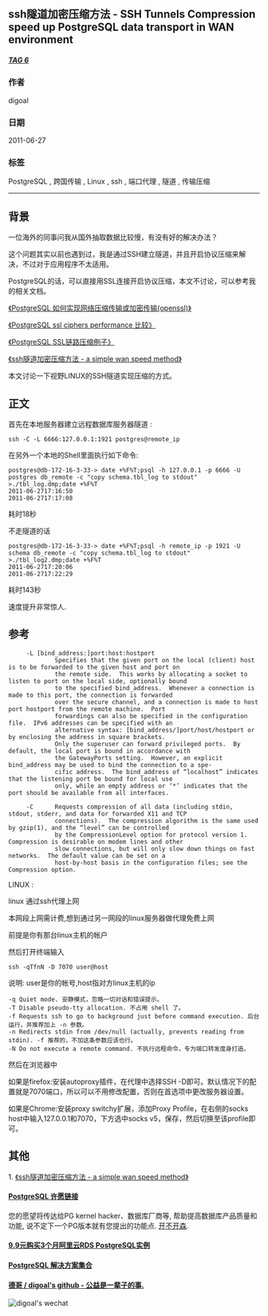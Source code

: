 ## ssh隧道加密压缩方法 - SSH Tunnels Compression speed up PostgreSQL data transport in WAN environment  
##### [TAG 6](../class/6.md)
                                         
### 作者                                         
digoal                                          
                                            
### 日期                                          
2011-06-27                                                                  
                                          
### 标签                                                                                                                                                          
PostgreSQL , 跨国传输 , Linux , ssh , 端口代理 , 隧道 , 传输压缩          
                                      
----                                          
                                        
## 背景        
一位海外的同事问我从国外抽取数据比较慢，有没有好的解决办法？  
  
这个问题其实以前也遇到过，我是通过SSH建立隧道，并且开启协议压缩来解决，不过对于应用程序不太适用。  
  
PostgreSQL的话，可以直接用SSL连接开启协议压缩，本文不讨论，可以参考我的相关文档。  
  
[《PostgreSQL 如何实现网络压缩传输或加密传输(openssl)》](../201305/20130522_01.md)   
  
[《PostgreSQL ssl ciphers performance 比较》](../201305/20130522_02.md)  
  
[《PostgreSQL SSL链路压缩例子》](../201508/20150818_01.md)    
  
[《ssh隧道加密压缩方法 - a simple wan speed method》](../201106/20110629_01.md)  
  
本文讨论一下视野LINUX的SSH隧道实现压缩的方式。  
  
## 正文  
首先在本地服务器建立远程数据库服务器隧道 :   
  
```  
ssh -C -L 6666:127.0.0.1:1921 postgres@remote_ip  
```  
  
在另外一个本地的Shell里面执行如下命令:  
  
```  
postgres@db-172-16-3-33-> date +%F%T;psql -h 127.0.0.1 -p 6666 -U postgres db_remote -c "copy schema.tbl_log to stdout" >./tbl_log.dmp;date +%F%T  
2011-06-2717:16:50  
2011-06-2717:17:08  
```  
  
耗时18秒  
  
不走隧道的话  
  
```  
postgres@db-172-16-3-33-> date +%F%T;psql -h remote_ip -p 1921 -U schema db_remote -c "copy schema.tbl_log to stdout" >./tbl_log2.dmp;date +%F%T  
2011-06-2717:20:06  
2011-06-2717:22:29  
```  
  
耗时143秒  
  
速度提升非常惊人.  
  
## 参考  
```  
     -L [bind_address:]port:host:hostport  
             Specifies that the given port on the local (client) host is to be forwarded to the given host and port on  
             the remote side.  This works by allocating a socket to listen to port on the local side, optionally bound  
             to the specified bind_address.  Whenever a connection is made to this port, the connection is forwarded  
             over the secure channel, and a connection is made to host port hostport from the remote machine.  Port  
             forwardings can also be specified in the configuration file.  IPv6 addresses can be specified with an  
             alternative syntax: [bind_address/]port/host/hostport or by enclosing the address in square brackets.  
             Only the superuser can forward privileged ports.  By default, the local port is bound in accordance with  
             the GatewayPorts setting.  However, an explicit bind_address may be used to bind the connection to a spe-  
             cific address.  The bind_address of “localhost” indicates that the listening port be bound for local use  
             only, while an empty address or ‘*’ indicates that the port should be available from all interfaces.  
  
     -C      Requests compression of all data (including stdin, stdout, stderr, and data for forwarded X11 and TCP  
             connections).  The compression algorithm is the same used by gzip(1), and the “level” can be controlled  
             by the CompressionLevel option for protocol version 1.  Compression is desirable on modem lines and other  
             slow connections, but will only slow down things on fast networks.  The default value can be set on a  
             host-by-host basis in the configuration files; see the Compression option.  
```  
  
LINUX :   
  
linux 通过ssh代理上网  
  
本网段上网需计费,想到通过另一网段的linux服务器做代理免费上网  
  
前提是你有那台linux主机的帐户  
  
然后打开终端输入  
  
```  
ssh -qTfnN -D 7070 user@host  
```  
  
说明: user是你的帐号,host指对方linux主机的ip  
  
```  
-q Quiet mode. 安静模式，忽略一切对话和错误提示。  
-T Disable pseudo-tty allocation. 不占用 shell 了。  
-f Requests ssh to go to background just before command execution. 后台运行，并推荐加上 -n 参数。  
-n Redirects stdin from /dev/null (actually, prevents reading from stdin). -f 推荐的，不加这条参数应该也行。  
-N Do not execute a remote command. 不执行远程命令，专为端口转发度身打造。  
```  
  
然后在浏览器中  
  
如果是firefox:安装autoproxy插件，在代理中选择SSH -D即可。默认情况下的配置就是7070端口，所以可以不用修改配置，否则在首选项中更改服务器设置。  
  
如果是Chrome:安装proxy switchy扩展，添加Proxy Profile，在右侧的socks host中输入127.0.0.1和7070，下方选中socks v5，保存，然后切换至该profile即可。  
  
## 其他  
1\. [《ssh隧道加密压缩方法 - a simple wan speed method》](../201106/20110629_01.md)   
      
                                                                                                      
                                                           
  
  
  
  
  
  
  
  
  
  
  
  
  
  
  
  
  
  
  
  
  
  
  
  
  
  
  
  
  
  
  
  
  
  
  
  
  
  
  
  
  
  
  
  
  
  
  
  
  
  
  
  
  
  
  
  
  
  
  
  
  
  
  
#### [PostgreSQL 许愿链接](https://github.com/digoal/blog/issues/76 "269ac3d1c492e938c0191101c7238216")
您的愿望将传达给PG kernel hacker、数据库厂商等, 帮助提高数据库产品质量和功能, 说不定下一个PG版本就有您提出的功能点. [开不开森](https://github.com/digoal/blog/issues/76 "269ac3d1c492e938c0191101c7238216").  
  
  
#### [9.9元购买3个月阿里云RDS PostgreSQL实例](https://www.aliyun.com/database/postgresqlactivity "57258f76c37864c6e6d23383d05714ea")
  
  
#### [PostgreSQL 解决方案集合](https://yq.aliyun.com/topic/118 "40cff096e9ed7122c512b35d8561d9c8")
  
  
#### [德哥 / digoal's github - 公益是一辈子的事.](https://github.com/digoal/blog/blob/master/README.md "22709685feb7cab07d30f30387f0a9ae")
  
  
![digoal's wechat](../pic/digoal_weixin.jpg "f7ad92eeba24523fd47a6e1a0e691b59")
  
